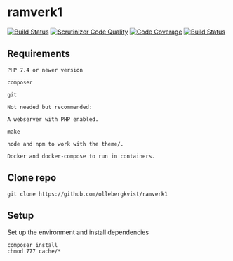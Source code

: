 # ramverk1

[![Build Status](https://travis-ci.com/ollebergkvist/ramverk1.svg?branch=main)](https://travis-ci.com/ollebergkvist/ramverk1)
[![Scrutinizer Code Quality](https://scrutinizer-ci.com/g/ollebergkvist/ramverk1/badges/quality-score.png?b=main)](https://scrutinizer-ci.com/g/ollebergkvist/ramverk1/?branch=main)
[![Code Coverage](https://scrutinizer-ci.com/g/ollebergkvist/ramverk1/badges/coverage.png?b=main)](https://scrutinizer-ci.com/g/ollebergkvist/ramverk1/?branch=main)
[![Build Status](https://scrutinizer-ci.com/g/ollebergkvist/ramverk1/badges/build.png?b=main)](https://scrutinizer-ci.com/g/ollebergkvist/ramverk1/build-status/main)

## Requirements

```
PHP 7.4 or newer version

composer

git

Not needed but recommended:

A webserver with PHP enabled.

make

node and npm to work with the theme/.

Docker and docker-compose to run in containers.
```

## Clone repo

```
git clone https://github.com/ollebergkvist/ramverk1
```

## Setup

Set up the environment and install dependencies

```
composer install
chmod 777 cache/*
```
